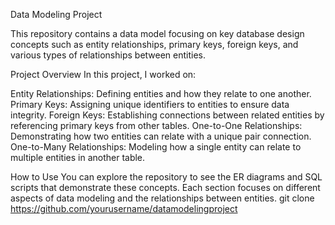 Data Modeling Project

This repository contains a data model focusing on key database design concepts such as entity relationships, primary keys, foreign keys, and various types of relationships between entities.

Project Overview
In this project, I worked on:

Entity Relationships: Defining entities and how they relate to one another.
Primary Keys: Assigning unique identifiers to entities to ensure data integrity.
Foreign Keys: Establishing connections between related entities by referencing primary keys from other tables.
One-to-One Relationships: Demonstrating how two entities can relate with a unique pair connection.
One-to-Many Relationships: Modeling how a single entity can relate to multiple entities in another table.

How to Use
You can explore the repository to see the ER diagrams and SQL scripts that demonstrate these concepts. Each section focuses on different aspects of data modeling and the relationships between entities.
git clone https://github.com/yourusername/datamodelingproject
